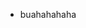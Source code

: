 - buahahahaha

<!---
frick-deledao/frick-deledao is a ✨ special ✨ repository because its `README.md` (this file) appears on your GitHub profile.
You can click the Preview link to take a look at your changes.
--->
